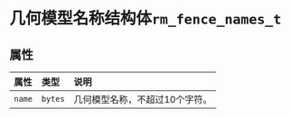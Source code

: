 # 几何模型名称结构体`rm_fence_names_t`

## 属性

|  属性  |  类型  |  说明  |
| :--- | :--- | :--- |
| `name`    | `bytes`  | 几何模型名称，不超过10个字符。       |
